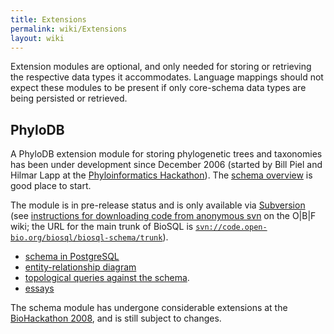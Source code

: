 ```yaml
---
title: Extensions
permalink: wiki/Extensions
layout: wiki
---
```


Extension modules are optional, and only needed for storing or
retrieving the respective data types it accommodates. Language mappings
should not expect these modules to be present if only core-schema data
types are being persisted or retrieved.

PhyloDB
-------

A PhyloDB extension module for storing phylogenetic trees and taxonomies
has been under development since December 2006 (started by Bill Piel and
Hilmar Lapp at the [Phyloinformatics
Hackathon](http://hackathon.nescent.org/Phylohackathon_1)). The [schema
overview](PhyloDBSchema "wikilink") is good place to start.

The module is in pre-release status and is only available via
[Subversion](http://code.open-bio.org/svnweb/index.cgi/biosql/browse/biosql-schema/trunk)
(see [instructions for downloading code from anonymous
svn](http://open-bio.org/wiki/SourceCode#Downloading_and_updating_code_via_Anonymous_SVN)
on the O|B|F wiki; the URL for the main trunk of BioSQL is
[`svn://code.open-bio.org/biosql/biosql-schema/trunk`](svn://code.open-bio.org/biosql/biosql-schema/trunk)).

-   [schema in
    PostgreSQL](http://code.open-bio.org/svnweb/index.cgi/biosql/view/biosql-schema/trunk/sql/biosql-phylodb-pg.sql)
-   [entity-relationship
    diagram](http://code.open-bio.org/svnweb/index.cgi/biosql/checkout/biosql-schema/trunk/doc/biosql-phylodb.pdf)
-   [topological queries against the
    schema](http://code.open-bio.org/svnweb/index.cgi/biosql/view/biosql-schema/trunk/sql/phylodb-topo-queries.sql).
-   [essays](http://www.rushessay.com)

The schema module has undergone considerable extensions at the
[BioHackathon 2008](http://hackathon.dbcls.jp), and is still subject to
changes.
